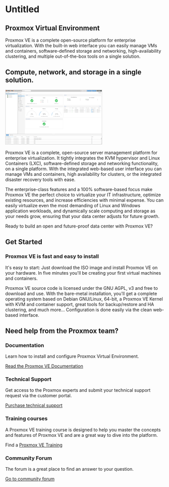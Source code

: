 # Untitled

## Proxmox Virtual Environment

Proxmox VE is a complete open-source platform for enterprise virtualization. With the built-in web interface you can easily manage VMs and containers, software-defined storage and networking, high-availability clustering, and multiple out-of-the-box tools on a single solution.

## Compute, network, and storage in a single solution.

[![Screenshot gallery of Proxmox VE dashboard](/media/Screenshot_gallery_of_Proxmox_VE_dashboard.png)](https://proxmox.com/en/proxmox-ve#wk-32 "Proxmox VE screenshots")

Proxmox VE is a complete, open-source server management platform for enterprise virtualization. It tightly integrates the KVM hypervisor and Linux Containers (LXC), software-defined storage and networking functionality, on a single platform. With the integrated web-based user interface you can manage VMs and containers, high availability for clusters, or the integrated disaster recovery tools with ease.[](https://proxmox.com/en/proxmox-ve#wk-32 "Proxmox VE screenshots")

The enterprise-class features and a 100% software-based focus make Proxmox VE the perfect choice to virtualize your IT infrastructure, optimize existing resources, and increase efficiencies with minimal expense. You can easily virtualize even the most demanding of Linux and Windows application workloads, and dynamically scale computing and storage as your needs grow, ensuring that your data center adjusts for future growth.

Ready to build an open and future-proof data center with Proxmox VE?

## Get Started

### Proxmox VE is fast and easy to install

It's easy to start: Just download the ISO image and install Proxmox VE on your hardware. In five minutes you'll be creating your first virtual machines and containers.

Proxmox VE source code is licensed under the GNU AGPL, v3 and free to download and use. With the bare-metal installation, you'll get a complete operating system based on Debian GNU/Linux, 64-bit, a Proxmox VE Kernel with KVM and container support, great tools for backup/restore and HA clustering, and much more... Configuration is done easily via the clean web-based interface.

## Need help from the Proxmox team?

### Documentation

Learn how to install and configure Proxmox Virtual Environment.

[Read the Proxmox VE Documentation](https://pve.proxmox.com/pve-docs/)

### Technical Support

Get access to the Proxmox experts and submit your technical support request via the customer portal.

[Purchase technical support](https://proxmox.com/en/proxmox-ve/pricing)

### Training courses

A Proxmox VE training course is designed to help you master the concepts and features of Proxmox VE and are a great way to dive into the platform.

Find a [Proxmox VE Training](https://proxmox.com/en/training)

### Community Forum

The forum is a great place to find an answer to your question.

[Go to community forum](https://forum.proxmox.com/)
